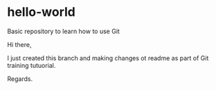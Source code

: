 # hello-world
Basic repository to learn how to use Git

Hi there,

I just created this branch and making changes ot readme as part of Git training tutuorial.

Regards.
